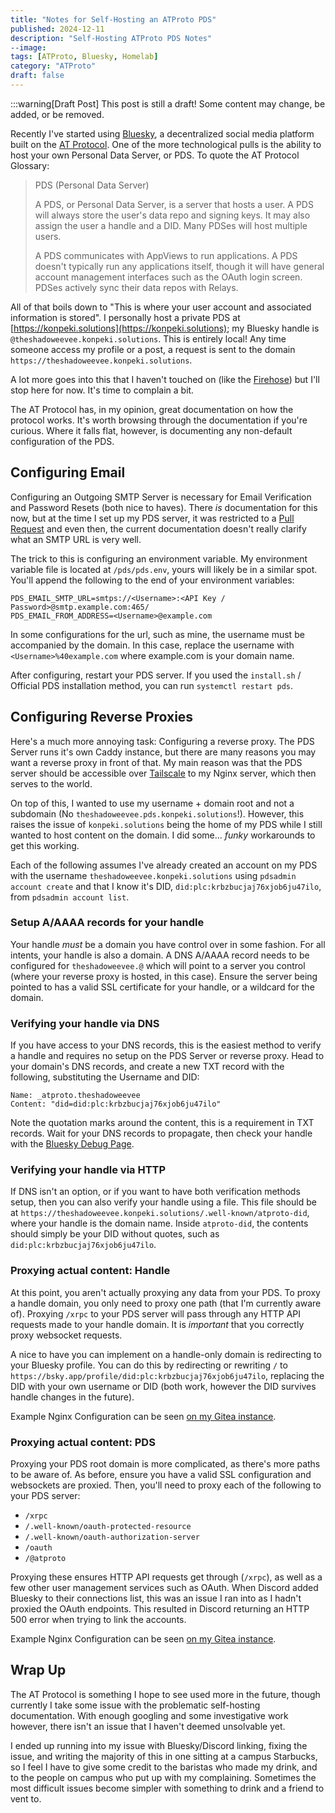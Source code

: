 ```yaml
---
title: "Notes for Self-Hosting an ATProto PDS"
published: 2024-12-11
description: "Self-Hosting ATProto PDS Notes"
--image:
tags: [ATProto, Bluesky, Homelab]
category: "ATProto"
draft: false
---
```

:::warning[Draft Post]
This post is still a draft! Some content may change, be added, or be removed.

Recently I've started using [Bluesky](https://bsky.social/about), a decentralized social media platform built on the [AT Protocol](https://atproto.com). One of the more technological pulls is the ability to host your own Personal Data Server, or PDS. To quote the AT Protocol Glossary:
>PDS (Personal Data Server)
>
>A PDS, or Personal Data Server, is a server that hosts a user. A PDS will always store the user's data repo and signing keys. It may also assign the user a handle and a DID. Many PDSes will host multiple users.
>
>A PDS communicates with AppViews to run applications. A PDS doesn't typically run any applications itself, though it will have general account management interfaces such as the OAuth login screen. PDSes actively sync their data repos with Relays.

All of that boils down to "This is where your user account and associated information is stored". I personally host a private PDS at [https://konpeki.solutions](https://konpeki.solutions); my Bluesky handle is `@theshadoweevee.konpeki.solutions`. This is entirely local! Any time someone access my profile or a post, a request is sent to the domain `https://theshadoweevee.konpeki.solutions`.

A lot more goes into this that I haven't touched on (like the [Firehose](https://docs.bsky.app/docs/advanced-guides/firehose)) but I'll stop here for now. It's time to complain a bit.

The AT Protocol has, in my opinion, great documentation on how the protocol works. It's worth browsing through the documentation if you're curious. Where it falls flat, however, is documenting any non-default configuration of the PDS.

## Configuring Email
Configuring an Outgoing SMTP Server is necessary for Email Verification and Password Resets (both nice to haves). There *is* documentation for this now, but at the time I set up my PDS server, it was restricted to a [Pull Request](https://github.com/bluesky-social/pds/pull/86) and even then, the current documentation doesn't really clarify what an SMTP URL is very well.

The trick to this is configuring an environment variable. My environment variable file is located at `/pds/pds.env`, yours will likely be in a similar spot. You'll append the following to the end of your environment variables:
```
PDS_EMAIL_SMTP_URL=smtps://<Username>:<API Key / Password>@smtp.example.com:465/
PDS_EMAIL_FROM_ADDRESS=<Username>@example.com
```
In some configurations for the url, such as mine, the username must be accompanied by the domain. In this case, replace the username with `<Username>%40example.com` where example.com is your domain name.

After configuring, restart your PDS server. If you used the `install.sh` / Official PDS installation method, you can run `systemctl restart pds`.

## Configuring Reverse Proxies
Here's a much more annoying task: Configuring a reverse proxy. The PDS Server runs it's own Caddy instance, but there are many reasons you may want a reverse proxy in front of that. My main reason was that the PDS server should be accessible over [Tailscale](https://tailscale.com) to my Nginx server, which then serves to the world.

On top of this, I wanted to use my username + domain root and not a subdomain (No `theshadoweevee.pds.konpeki.solutions`!). However, this raises the issue of `konpeki.solutions` being the home of my PDS while I still wanted to host content on the domain. I did some... *funky* workarounds to get this working.

Each of the following assumes I've already created an account on my PDS with the username `theshadoweevee.konpeki.solutions` using `pdsadmin account create` and that I know it's DID, `did:plc:krbzbucjaj76xjob6ju47ilo`, from `pdsadmin account list`.

### Setup A/AAAA records for your handle
Your handle *must* be a domain you have control over in some fashion. For all intents, your handle is also a domain. A DNS A/AAAA record needs to be configured for `theshadoweevee.@` which will point to a server you control (where your reverse proxy is hosted, in this case). Ensure the server being pointed to has a valid SSL certificate for your handle, or a wildcard for the domain.

### Verifying your handle via DNS
If you have access to your DNS records, this is the easiest method to verify a handle and requires no setup on the PDS Server or reverse proxy. Head to your domain's DNS records, and create a new TXT record with the following, substituting the Username and DID:
```
Name: _atproto.theshadoweevee
Content: "did=did:plc:krbzbucjaj76xjob6ju47ilo"
```
Note the quotation marks around the content, this is a requirement in TXT records. Wait for your DNS records to propagate, then check your handle with the [Bluesky Debug Page](https://bsky-debug.app/handle).

### Verifying your handle via HTTP
If DNS isn't an option, or if you want to have both verification methods setup, then you can also verify your handle using a file. This file should be at `https://theshadoweevee.konpeki.solutions/.well-known/atproto-did`, where your handle is the domain name. Inside `atproto-did`, the contents should simply be your DID without quotes, such as `did:plc:krbzbucjaj76xjob6ju47ilo`.

### Proxying actual content: Handle
At this point, you aren't actually proxying any data from your PDS. To proxy a handle domain, you only need to proxy one path (that I'm currently aware of). Proxying `/xrpc` to your PDS server will pass through any HTTP API requests made to your handle domain. It is *important* that you correctly proxy websocket requests.

A nice to have you can implement on a handle-only domain is redirecting to your Bluesky profile. You can do this by redirecting or rewriting `/` to `https://bsky.app/profile/did:plc:krbzbucjaj76xjob6ju47ilo`, replacing the DID with your own username or DID (both work, however the DID survives handle changes in the future).

Example Nginx Configuration can be seen [on my Gitea instance](https://git.shad.moe/Konpeki-Solutions/Nginx-Configurations/src/branch/main/http.d/theshadoweevee.konpeki.solutions).

### Proxying actual content: PDS
Proxying your PDS root domain is more complicated, as there's more paths to be aware of. As before, ensure you have a valid SSL configuration and websockets are proxied. Then, you'll need to proxy each of the following to your PDS server:
- `/xrpc`
- `/.well-known/oauth-protected-resource`
- `/.well-known/oauth-authorization-server`
- `/oauth`
- `/@atproto`

Proxying these ensures HTTP API requests get through (`/xrpc`), as well as a few other user management services such as OAuth. When Discord added Bluesky to their connections list, this was an issue I ran into as I hadn't proxied the OAuth endpoints. This resulted in Discord returning an HTTP 500 error when trying to link the accounts.

Example Nginx Configuration can be seen [on my Gitea instance](https://git.shad.moe/Konpeki-Solutions/Nginx-Configurations/src/branch/main/http.d/konpeki.solutions).

## Wrap Up
The AT Protocol is something I hope to see used more in the future, though currently I take some issue with the problematic self-hosting documentation. With enough googling and some investigative work however, there isn't an issue that I haven't deemed unsolvable yet. 

I ended up running into my issue with Bluesky/Discord linking, fixing the issue, and writing the majority of this in one sitting at a campus Starbucks, so I feel I have to give some credit to the baristas who made my drink, and to the people on campus who put up with my complaining. Sometimes the most difficult issues become simpler with something to drink and a friend to vent to.
